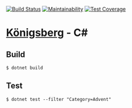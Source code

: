 [![Build Status](https://github.com/bergren2/konigsberg-csharp/actions/workflows/build.yml/badge.svg)](https://github.com/bergren2/konigsberg-csharp/actions/workflows/build.yml)
[![Maintainability](https://api.codeclimate.com/v1/badges/e29c49dcdc02208f384e/maintainability)](https://codeclimate.com/github/bergren2/konigsberg-csharp/maintainability)
[![Test Coverage](https://api.codeclimate.com/v1/badges/e29c49dcdc02208f384e/test_coverage)](https://codeclimate.com/github/bergren2/konigsberg-csharp/test_coverage)

# [Königsberg](https://github.com/bergren2/konigsberg) - C#

## Build

    $ dotnet build

## Test

    $ dotnet test --filter "Category=Advent"
